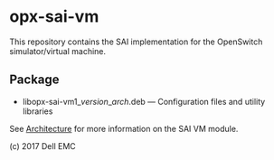 # opx-sai-vm
This repository contains the SAI implementation for the OpenSwitch simulator/virtual machine.

## Package
- libopx-sai-vm1\_*version*\_*arch*.deb — Configuration files and utility libraries  

See [Architecture](https://github.com/open-switch/opx-docs/wiki/Architecture) for more information on the SAI VM module.

(c) 2017 Dell EMC

